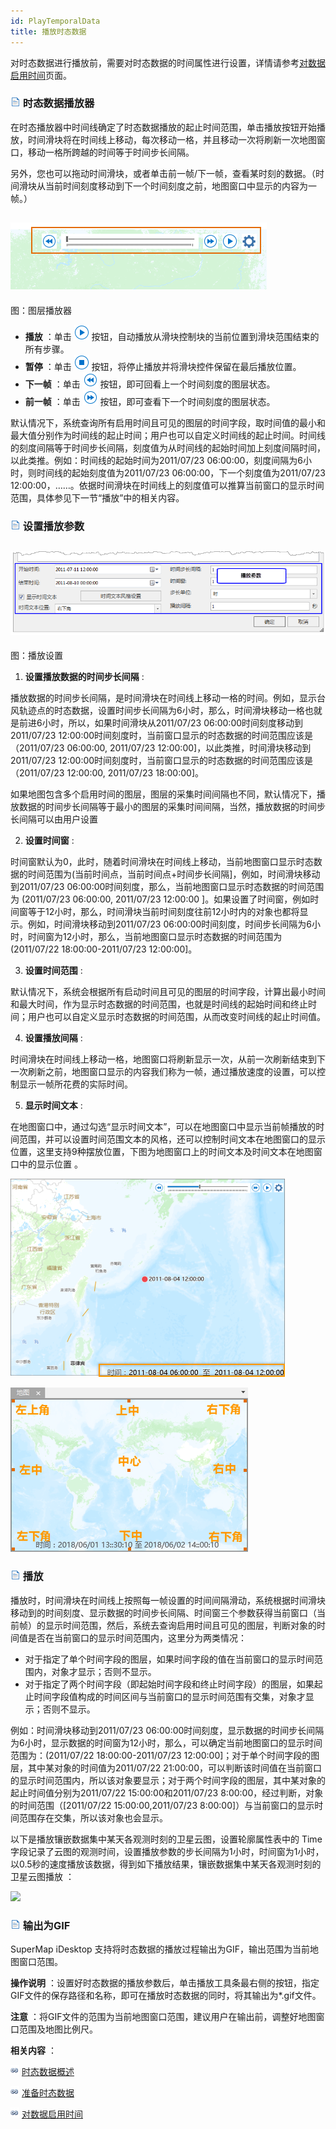```yaml
---
id: PlayTemporalData
title: 播放时态数据
---
```

对时态数据进行播放前，需要对时态数据的时间属性进行设置，详情请参考[对数据启用时间](SetDataTime.htm)页面。

### ![](../../img/read.gif) 时态数据播放器

在时态播放器中时间线确定了时态数据播放的起止时间范围，单击播放按钮开始播放，时间滑块将在时间线上移动，每次移动一格，并且移动一次将刷新一次地图窗口，移动一格所跨越的时间等于时间步长间隔。

另外，您也可以拖动时间滑块，或者单击前一帧/下一帧，查看某时刻的数据。（时间滑块从当前时间刻度移动到下一个时间刻度之前，地图窗口中显示的内容为一帧。）

![](img/PlayButton.png)  
---  
图：图层播放器  
  * **播放** ：单击 ![](img/Play.png) 按钮，自动播放从滑块控制块的当前位置到滑块范围结束的所有步骤。 
  * **暂停** ：单击 ![](img/Stop.png) 按钮，将停止播放并将滑块控件保留在最后播放位置。
  * **下一帧** ：单击 ![](img/previous.png) 按钮，即可回看上一个时间刻度的图层状态。
  * **前一帧** ：单击 ![](img/next.png) 按钮，即可查看下一个时间刻度的图层状态。

默认情况下，系统查询所有启用时间且可见的图层的时间字段，取时间值的最小和最大值分别作为时间线的起止时间；用户也可以自定义时间线的起止时间。时间线的刻度间隔等于时间步长间隔，刻度值为从时间线的起始时间加上刻度间隔时间，以此类推。例如：时间线的起始时间为2011/07/23
06:00:00，刻度间隔为6小时，则时间线的起始刻度值为2011/07/23 06:00:00，下一个刻度值为2011/07/23
12:00:00，……。依据时间滑块在时间线上的刻度值可以推算当前窗口的显示时间范围，具体参见下一节“播放”中的相关内容。

### ![](../../img/read.gif) 设置播放参数

![](img/PlaySettingDia2.png)  
---  
图：播放设置  
  1. **设置播放数据的时间步长间隔** : 

播放数据的时间步长间隔，是时间滑块在时间线上移动一格的时间。例如，显示台风轨迹点的时态数据，设置时间步长间隔为6小时，那么，时间滑块移动一格也就是前进6小时，所以，如果时间滑块从2011/07/23
06:00:00时间刻度移动到2011/07/23 12:00:00时间刻度时，当前窗口显示的时态数据的时间范围应该是（2011/07/23
06:00:00, 2011/07/23 12:00:00]，以此类推，时间滑块移动到2011/07/23
12:00:00时间刻度时，当前窗口显示的时态数据的时间范围应该是（2011/07/23 12:00:00, 2011/07/23 18:00:00]。

如果地图包含多个启用时间的图层，图层的采集时间间隔也不同，默认情况下，播放数据的时间步长间隔等于最小的图层的采集时间间隔，当然，播放数据的时间步长间隔可以由用户设置

  2. **设置时间窗** : 

时间窗默认为0，此时，随着时间滑块在时间线上移动，当前地图窗口显示时态数据的时间范围为(当前时间点，当前时间点+时间步长间隔]，例如，时间滑块移动到2011/07/23
06:00:00时间刻度，那么，当前地图窗口显示时态数据的时间范围为 (2011/07/23 06:00:00, 2011/07/23 12:00:00
]。如果设置了时间窗，例如时间窗等于12小时，那么，时间滑块当前时间刻度往前12小时内的对象也都将显示。例如，时间滑块移动到2011/07/23
06:00:00时间刻度，时间步长间隔为6小时，时间窗为12小时，那么，当前地图窗口显示时态数据的时间范围为(2011/07/22
18:00:00-2011/07/23 12:00:00]。

  3. **设置时间范围** : 

默认情况下，系统会根据所有启动时间且可见的图层的时间字段，计算出最小时间和最大时间，作为显示时态数据的时间范围，也就是时间线的起始时间和终止时间；用户也可以自定义显示时态数据的时间范围，从而改变时间线的起止时间值。

  4. **设置播放间隔** : 

时间滑块在时间线上移动一格，地图窗口将刷新显示一次，从前一次刷新结束到下一次刷新之前，地图窗口显示的内容我们称为一帧，通过播放速度的设置，可以控制显示一帧所花费的实际时间。

  5. **显示时间文本** : 

在地图窗口中，通过勾选“显示时间文本”，可以在地图窗口中显示当前帧播放的时间范围，并可以设置时间范围文本的风格，还可以控制时间文本在地图窗口的显示位置，这里支持9种摆放位置，下图为地图窗口上的时间文本及时间文本在地图窗口中的显示位置  。

![](img/TimeTextView.png)  
 
![](img/TextLocation.png)  

### ![](../../img/read.gif) 播放

播放时，时间滑块在时间线上按照每一帧设置的时间间隔滑动，系统根据时间滑块移动到的时间刻度、显示数据的时间步长间隔、时间窗三个参数获得当前窗口（当前帧）的显示时间范围，然后，系统去查询启用时间且可见的图层，判断对象的时间值是否在当前窗口的显示时间范围内，这里分为两类情况：

  * 对于指定了单个时间字段的图层，如果时间字段的值在当前窗口的显示时间范围内，对象才显示；否则不显示。
  * 对于指定了两个时间字段（即起始时间字段和终止时间字段）的图层，如果起止时间字段值构成的时间区间与当前窗口的显示时间范围有交集，对象才显示；否则不显示。

例如：时间滑块移动到2011/07/23
06:00:00时间刻度，显示数据的时间步长间隔为6小时，显示数据的时间窗为12小时，那么，可以确定当前地图窗口的显示时间范围为：(2011/07/22
18:00:00-2011/07/23 12:00:00]；对于单个时间字段的图层，其中某对象的时间值为2011/07/22
21:00:00，可以判断该时间值在当前窗口的显示时间范围内，所以该对象要显示；对于两个时间字段的图层，其中某对象的起止时间值分别为2011/07/22
15:00:00和2011/07/23 8:00:00，经过判断，对象的时间范围（[2011/07/22 15:00:00,2011/07/23
8:00:00]）与当前窗口的显示时间范围存在交集，所以该对象也会显示。

以下是播放镶嵌数据集中某天各观测时刻的卫星云图，设置轮廓属性表中的 Time
字段记录了云图的观测时间，设置播放参数的步长间隔为1小时，时间窗为1小时，以0.5秒的速度播放该数据，得到如下播放结果，镶嵌数据集中某天各观测时刻的卫星云图播放  ：

![](img/ClondMapPlay2.gif)  

  
### ![](../../img/read.gif) 输出为GIF

SuperMap iDesktop 支持将时态数据的播放过程输出为GIF，输出范围为当前地图窗口范围。

**操作说明**
：设置好时态数据的播放参数后，单击播放工具条最右侧的按钮，指定GIF文件的保存路径和名称，即可在播放时态数据的同时，将其输出为*.gif文件。

**注意** ：将GIF文件的范围为当前地图窗口范围，建议用户在输出前，调整好地图窗口范围及地图比例尺。

**相关内容** ：

![](../../img/smalltitle.png) [时态数据概述](LayerPlay.htm)

![](../../img/smalltitle.png) [准备时态数据](PrepareTemporalData.htm)

![](../../img/smalltitle.png) [对数据启用时间](SetDataTime.htm)

